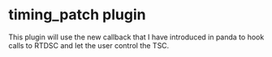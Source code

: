 # timing_patch plugin

This plugin will use the new callback that I have introduced in panda to hook calls to RTDSC and let the user control the TSC.

